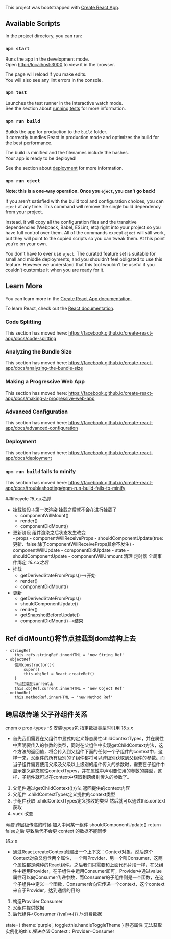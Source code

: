 This project was bootstrapped with [Create React App](https://github.com/facebook/create-react-app).

## Available Scripts

In the project directory, you can run:

### `npm start`

Runs the app in the development mode.<br>
Open [http://localhost:3000](http://localhost:3000) to view it in the browser.

The page will reload if you make edits.<br>
You will also see any lint errors in the console.

### `npm test`

Launches the test runner in the interactive watch mode.<br>
See the section about [running tests](https://facebook.github.io/create-react-app/docs/running-tests) for more information.

### `npm run build`

Builds the app for production to the `build` folder.<br>
It correctly bundles React in production mode and optimizes the build for the best performance.

The build is minified and the filenames include the hashes.<br>
Your app is ready to be deployed!

See the section about [deployment](https://facebook.github.io/create-react-app/docs/deployment) for more information.

### `npm run eject`

**Note: this is a one-way operation. Once you `eject`, you can’t go back!**

If you aren’t satisfied with the build tool and configuration choices, you can `eject` at any time. This command will remove the single build dependency from your project.

Instead, it will copy all the configuration files and the transitive dependencies (Webpack, Babel, ESLint, etc) right into your project so you have full control over them. All of the commands except `eject` will still work, but they will point to the copied scripts so you can tweak them. At this point you’re on your own.

You don’t have to ever use `eject`. The curated feature set is suitable for small and middle deployments, and you shouldn’t feel obligated to use this feature. However we understand that this tool wouldn’t be useful if you couldn’t customize it when you are ready for it.

## Learn More

You can learn more in the [Create React App documentation](https://facebook.github.io/create-react-app/docs/getting-started).

To learn React, check out the [React documentation](https://reactjs.org/).

### Code Splitting

This section has moved here: https://facebook.github.io/create-react-app/docs/code-splitting

### Analyzing the Bundle Size

This section has moved here: https://facebook.github.io/create-react-app/docs/analyzing-the-bundle-size

### Making a Progressive Web App

This section has moved here: https://facebook.github.io/create-react-app/docs/making-a-progressive-web-app

### Advanced Configuration

This section has moved here: https://facebook.github.io/create-react-app/docs/advanced-configuration

### Deployment

This section has moved here: https://facebook.github.io/create-react-app/docs/deployment

### `npm run build` fails to minify

This section has moved here: https://facebook.github.io/create-react-app/docs/troubleshooting#npm-run-build-fails-to-minify


##lifecycle 
*16.x.x之前*
- 挂载阶段->第一次渲染 挂载之后就不会在进行挂载了
    - componentWillMount()
    - render()
    - componentDidMount()
- 更新阶段 组件渲染之后状态发生改变  
        - props
            - componentWillReceiveProps
            - shouldComponentUpdate(true:更新、false:除了componentWillReceiveProps其余不发生)
            - componentWillUpdate
            - componentDidUpdate
        - state
            - shouldComponentUpdate
            - componentWillUnmount
                清理
                定时器
                全局事件绑定
*16.x.x之后*
- 挂载
    - getDerivedStateFromProps()——>开始
    - render()
    - componentDidMount()
- 更新
    - getDerivedStateFromProps()
    - shouldComponentUpdate()
    - render()
    - getSnapshotBeforeUpdate()
    - componentDidMount()——>结束

## Ref didMount()将节点挂载到dom结构上去
    - stringRef
        this.refs.stringRef.innerHTML = 'new String Ref'
    - objectRef
        使用constructor(){
            super()
            this.objRef = React.createRef()
        }
        节点挂载到current上
        this.objRef.current.innerHTML = 'new Object Ref'
    - methodRef
        this.methodRef.innerHTML = 'new Method Ref'

## 跨层级传递 父子孙组件关系
cnpm o prop-types -S 安装types包 指定数据类型时引用
*15.x.x*
- 首先我们需要在父组件中显式的定义静态属性childContextTypes，并在属性中声明要传入的参数的类型，同时在父组件中实现getChildContext方法，这个方法的返回值，将会传入到父组件下面的任何一个子组件的context中，这样一来，父组件的所有级别的子组件都将可以跨级别获取到父组件的参数。而当子组件需要使用父级及父级以上级别的组件传入的参数时，需要在子组件中显示定义静态属性contextTypes，并在属性中声明要使用的参数的类型，这样，子组件就可以在context中获取到跨级别传入的参数了。

1. 父组件通过getChildContext()方法 返回提供的context内容
2. 父组件 .childContextTypes定义提供的context类型
3. 子组件获取 .childContextTypes定义接收的类型 然后就可以通过this.context获取
4. vuex 改变

*问题*
    跨层级传递的时候 加入中间某一组件 shouldComponentUpdate() return false之后 导致后代不会更 context 的数据不能同步

*16.x.x*
- 通过React.createContext创建出一个上下文：Context对象，然后这个Context对象又包含两个属性，一个叫Provider，另一个叫Consumer，这两个属性都是纯种的React组件。之后我们只需要和上面代码片段一样，在父组件中运用Provider，在子组件中运用Consumer即可，Provider中通过value属性可以向Consumer传递参数，而Consumer的子组件则是一个函数，在这个子组件中定义一个函数，Consumer会向它传递一个context，这个context来自于Provider，达到通信的目的
1. 构造Provider Consumer
2. 父组件<Provider value={} />提供数据
3. 后代组件<Consumer {(val)=>{}} />消费数据
 
state={
    theme:'purple',
    toggle:this.handleToggleTheme
}
静态属性 无法获取 实例化的this
*解决办法* 
    Context：Provider+Consumer


